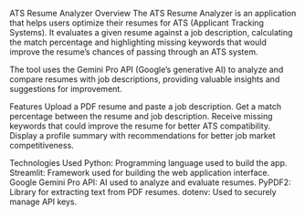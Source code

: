 ATS Resume Analyzer
Overview
The ATS Resume Analyzer is an application that helps users optimize their resumes for ATS (Applicant Tracking Systems). It evaluates a given resume against a job description, calculating the match percentage and highlighting missing keywords that would improve the resume’s chances of passing through an ATS system.

The tool uses the Gemini Pro API (Google’s generative AI) to analyze and compare resumes with job descriptions, providing valuable insights and suggestions for improvement.

Features
Upload a PDF resume and paste a job description.
Get a match percentage between the resume and job description.
Receive missing keywords that could improve the resume for better ATS compatibility.
Display a profile summary with recommendations for better job market competitiveness.


Technologies Used
Python: Programming language used to build the app.
Streamlit: Framework used for building the web application interface.
Google Gemini Pro API: AI used to analyze and evaluate resumes.
PyPDF2: Library for extracting text from PDF resumes.
dotenv: Used to securely manage API keys.
